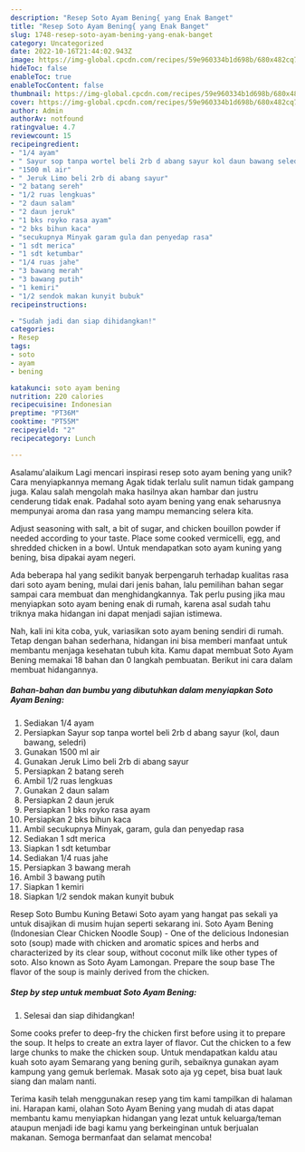```yaml
---
description: "Resep Soto Ayam Bening{ yang Enak Banget"
title: "Resep Soto Ayam Bening{ yang Enak Banget"
slug: 1748-resep-soto-ayam-bening-yang-enak-banget
category: Uncategorized
date: 2022-10-16T21:44:02.943Z
image: https://img-global.cpcdn.com/recipes/59e960334b1d698b/680x482cq70/soto-ayam-bening-foto-resep-utama.jpg
hideToc: false
enableToc: true
enableTocContent: false
thumbnail: https://img-global.cpcdn.com/recipes/59e960334b1d698b/680x482cq70/soto-ayam-bening-foto-resep-utama.jpg
cover: https://img-global.cpcdn.com/recipes/59e960334b1d698b/680x482cq70/soto-ayam-bening-foto-resep-utama.jpg
author: Admin
authorAv: notfound
ratingvalue: 4.7
reviewcount: 15
recipeingredient:
- "1/4 ayam"
- " Sayur sop tanpa wortel beli 2rb d abang sayur kol daun bawang seledri"
- "1500 ml air"
- " Jeruk Limo beli 2rb di abang sayur"
- "2 batang sereh"
- "1/2 ruas lengkuas"
- "2 daun salam"
- "2 daun jeruk"
- "1 bks royko rasa ayam"
- "2 bks bihun kaca"
- "secukupnya Minyak garam gula dan penyedap rasa"
- "1 sdt merica"
- "1 sdt ketumbar"
- "1/4 ruas jahe"
- "3 bawang merah"
- "3 bawang putih"
- "1 kemiri"
- "1/2 sendok makan kunyit bubuk"
recipeinstructions:

- "Sudah jadi dan siap dihidangkan!"
categories:
- Resep
tags:
- soto
- ayam
- bening

katakunci: soto ayam bening 
nutrition: 220 calories
recipecuisine: Indonesian
preptime: "PT36M"
cooktime: "PT55M"
recipeyield: "2"
recipecategory: Lunch

---
```



Asalamu'alaikum Lagi mencari inspirasi resep soto ayam bening yang unik? Cara menyiapkannya memang Agak tidak terlalu sulit namun tidak gampang juga. Kalau salah mengolah maka hasilnya akan hambar dan justru cenderung tidak enak. Padahal soto ayam bening yang enak seharusnya mempunyai aroma dan rasa yang mampu memancing selera kita.


Adjust seasoning with salt, a bit of sugar, and chicken bouillon powder if needed according to your taste. Place some cooked vermicelli, egg, and shredded chicken in a bowl. Untuk mendapatkan soto ayam kuning yang bening, bisa dipakai ayam negeri.

Ada beberapa hal yang sedikit banyak berpengaruh terhadap kualitas rasa dari soto ayam bening, mulai dari jenis bahan, lalu pemilihan bahan segar sampai cara membuat dan menghidangkannya. Tak perlu pusing jika mau menyiapkan soto ayam bening enak di rumah, karena asal sudah tahu triknya maka hidangan ini dapat menjadi sajian istimewa.


Nah, kali ini kita coba, yuk, variasikan soto ayam bening sendiri di rumah. Tetap dengan bahan sederhana, hidangan ini bisa memberi manfaat untuk membantu menjaga kesehatan tubuh kita. Kamu dapat membuat Soto Ayam Bening memakai 18 bahan dan 0 langkah pembuatan. Berikut ini cara dalam membuat hidangannya.

<!--inarticleads1-->

##### Bahan-bahan dan bumbu yang dibutuhkan dalam menyiapkan Soto Ayam Bening:

1. Sediakan 1/4 ayam
1. Persiapkan  Sayur sop tanpa wortel beli 2rb d abang sayur (kol, daun bawang, seledri)
1. Gunakan 1500 ml air
1. Gunakan  Jeruk Limo beli 2rb di abang sayur
1. Persiapkan 2 batang sereh
1. Ambil 1/2 ruas lengkuas
1. Gunakan 2 daun salam
1. Persiapkan 2 daun jeruk
1. Persiapkan 1 bks royko rasa ayam
1. Persiapkan 2 bks bihun kaca
1. Ambil secukupnya Minyak, garam, gula dan penyedap rasa
1. Sediakan 1 sdt merica
1. Siapkan 1 sdt ketumbar
1. Sediakan 1/4 ruas jahe
1. Persiapkan 3 bawang merah
1. Ambil 3 bawang putih
1. Siapkan 1 kemiri
1. Siapkan 1/2 sendok makan kunyit bubuk


Resep Soto Bumbu Kuning Betawi Soto ayam yang hangat pas sekali ya untuk disajikan di musim hujan seperti sekarang ini. Soto Ayam Bening (Indonesian Clear Chicken Noodle Soup) - One of the delicious Indonesian soto (soup) made with chicken and aromatic spices and herbs and characterized by its clear soup, without coconut milk like other types of soto. Also known as Soto Ayam Lamongan. Prepare the soup base The flavor of the soup is mainly derived from the chicken. 

<!--inarticleads2-->

##### Step by step untuk membuat Soto Ayam Bening:


1. Selesai dan siap dihidangkan!

Some cooks prefer to deep-fry the chicken first before using it to prepare the soup. It helps to create an extra layer of flavor. Cut the chicken to a few large chunks to make the chicken soup. Untuk mendapatkan kaldu atau kuah soto ayam Semarang yang bening gurih, sebaiknya gunakan ayam kampung yang gemuk berlemak. Masak soto aja yg cepet, bisa buat lauk siang dan malam nanti. 

Terima kasih telah menggunakan resep yang tim kami tampilkan di halaman ini. Harapan kami, olahan Soto Ayam Bening yang mudah di atas dapat membantu kamu menyiapkan hidangan yang lezat untuk keluarga/teman ataupun menjadi ide bagi kamu yang berkeinginan untuk berjualan makanan. Semoga bermanfaat dan selamat mencoba!
